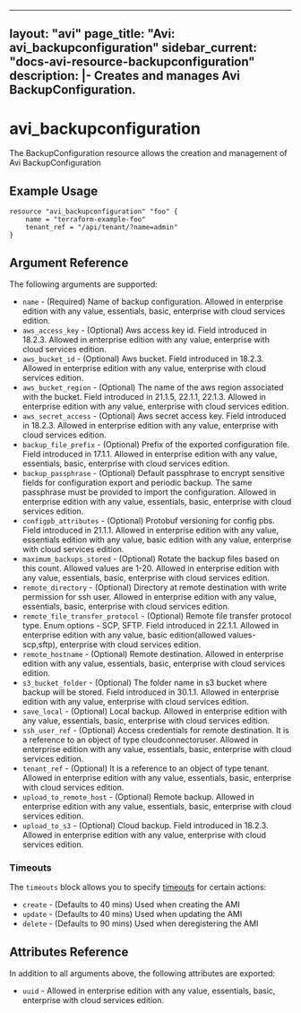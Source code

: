 <!--
    Copyright 2021 VMware, Inc.
    SPDX-License-Identifier: Mozilla Public License 2.0
-->
---
layout: "avi"
page_title: "Avi: avi_backupconfiguration"
sidebar_current: "docs-avi-resource-backupconfiguration"
description: |-
  Creates and manages Avi BackupConfiguration.
---

# avi_backupconfiguration

The BackupConfiguration resource allows the creation and management of Avi BackupConfiguration

## Example Usage

```hcl
resource "avi_backupconfiguration" "foo" {
    name = "terraform-example-foo"
    tenant_ref = "/api/tenant/?name=admin"
}
```

## Argument Reference

The following arguments are supported:

* `name` - (Required) Name of backup configuration. Allowed in enterprise edition with any value, essentials, basic, enterprise with cloud services edition.
* `aws_access_key` - (Optional) Aws access key id. Field introduced in 18.2.3. Allowed in enterprise edition with any value, enterprise with cloud services edition.
* `aws_bucket_id` - (Optional) Aws bucket. Field introduced in 18.2.3. Allowed in enterprise edition with any value, enterprise with cloud services edition.
* `aws_bucket_region` - (Optional) The name of the aws region associated with the bucket. Field introduced in 21.1.5, 22.1.1, 22.1.3. Allowed in enterprise edition with any value, enterprise with cloud services edition.
* `aws_secret_access` - (Optional) Aws secret access key. Field introduced in 18.2.3. Allowed in enterprise edition with any value, enterprise with cloud services edition.
* `backup_file_prefix` - (Optional) Prefix of the exported configuration file. Field introduced in 17.1.1. Allowed in enterprise edition with any value, essentials, basic, enterprise with cloud services edition.
* `backup_passphrase` - (Optional) Default passphrase to encrypt sensitive fields for configuration export and periodic backup. The same passphrase must be provided to import the configuration. Allowed in enterprise edition with any value, essentials, basic, enterprise with cloud services edition.
* `configpb_attributes` - (Optional) Protobuf versioning for config pbs. Field introduced in 21.1.1. Allowed in enterprise edition with any value, essentials edition with any value, basic edition with any value, enterprise with cloud services edition.
* `maximum_backups_stored` - (Optional) Rotate the backup files based on this count. Allowed values are 1-20. Allowed in enterprise edition with any value, essentials, basic, enterprise with cloud services edition.
* `remote_directory` - (Optional) Directory at remote destination with write permission for ssh user. Allowed in enterprise edition with any value, essentials, basic, enterprise with cloud services edition.
* `remote_file_transfer_protocol` - (Optional) Remote file transfer protocol type. Enum options - SCP, SFTP. Field introduced in 22.1.1. Allowed in enterprise edition with any value, basic edition(allowed values- scp,sftp), enterprise with cloud services edition.
* `remote_hostname` - (Optional) Remote destination. Allowed in enterprise edition with any value, essentials, basic, enterprise with cloud services edition.
* `s3_bucket_folder` - (Optional) The folder name in s3 bucket where backup will be stored. Field introduced in 30.1.1. Allowed in enterprise edition with any value, enterprise with cloud services edition.
* `save_local` - (Optional) Local backup. Allowed in enterprise edition with any value, essentials, basic, enterprise with cloud services edition.
* `ssh_user_ref` - (Optional) Access credentials for remote destination. It is a reference to an object of type cloudconnectoruser. Allowed in enterprise edition with any value, essentials, basic, enterprise with cloud services edition.
* `tenant_ref` - (Optional) It is a reference to an object of type tenant. Allowed in enterprise edition with any value, essentials, basic, enterprise with cloud services edition.
* `upload_to_remote_host` - (Optional) Remote backup. Allowed in enterprise edition with any value, essentials, basic, enterprise with cloud services edition.
* `upload_to_s3` - (Optional) Cloud backup. Field introduced in 18.2.3. Allowed in enterprise edition with any value, enterprise with cloud services edition.


### Timeouts

The `timeouts` block allows you to specify [timeouts](https://www.terraform.io/docs/configuration/resources.html#timeouts) for certain actions:

* `create` - (Defaults to 40 mins) Used when creating the AMI
* `update` - (Defaults to 40 mins) Used when updating the AMI
* `delete` - (Defaults to 90 mins) Used when deregistering the AMI

## Attributes Reference

In addition to all arguments above, the following attributes are exported:

* `uuid` -  Allowed in enterprise edition with any value, essentials, basic, enterprise with cloud services edition.


